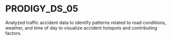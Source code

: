 # PRODIGY_DS_05
Analyzed traffic accident data to identify patterns related to road conditions, weather, and time of day to visualize accident hotspots and contributing factors.
